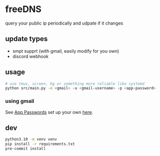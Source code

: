 # freeDNS
query your public ip periodically and udpate if it changes

## update types
 - smpt supprt (with gmail, easily modify for you own)
 - discord webhook

## usage
```bash
# use tmux, screen, bg or something more reliable like systemd
python src/main.py -e <gmail> -u <gmail-username> -p <app-password>
```

### using gmail
See [App Passwords](https://support.google.com/accounts/answer/185833?visit_id=638181578541975944-1342201244&p=InvalidSecondFactor&rd=1)
set up your own [here](https://myaccount.google.com/apppasswords).

## dev
```bash
python3.10 -m venv venv
pip install -r requirements.txt
pre-commit install
```
